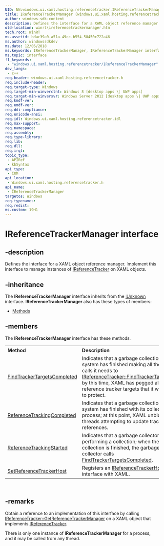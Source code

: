 ```yaml
---
UID: NN:windows.ui.xaml.hosting.referencetracker.IReferenceTrackerManager
title: IReferenceTrackerManager (windows.ui.xaml.hosting.referencetracker.h)
author: windows-sdk-content
description: Defines the interface for a XAML object reference manager. Implement this interface to manage instances of IReferenceTracker on XAML objects.
old-location: winrt\ireferencetrackermanager.htm
tech.root: WinRT
ms.assetid: bdac39a0-a51a-49cc-b554-58450c722a46
ms.author: windowssdkdev
ms.date: 12/05/2018
ms.keywords: IReferenceTrackerManager, IReferenceTrackerManager interface [Windows Runtime], IReferenceTrackerManager interface [Windows Runtime],described, windows/IReferenceTrackerManager, winrt.ireferencetrackermanager
ms.topic: interface
f1_keywords: 
 - "windows.ui.xaml.hosting.referencetracker/IReferenceTrackerManager"
dev_langs:
 - c++
req.header: windows.ui.xaml.hosting.referencetracker.h
req.include-header: 
req.target-type: Windows
req.target-min-winverclnt: Windows 8 [desktop apps \| UWP apps]
req.target-min-winversvr: Windows Server 2012 [desktop apps \| UWP apps]
req.kmdf-ver: 
req.umdf-ver: 
req.ddi-compliance: 
req.unicode-ansi: 
req.idl: Windows.ui.xaml.hosting.referencetracker.idl
req.max-support: 
req.namespace: 
req.assembly: 
req.type-library: 
req.lib: 
req.dll: 
req.irql: 
topic_type:
 - APIRef
 - kbSyntax
api_type:
 - COM
api_location:
 - Windows.ui.xaml.hosting.referencetracker.h
api_name:
 - IReferenceTrackerManager
targetos: Windows
req.typenames: 
req.redist: 
ms.custom: 19H1
---
```


# IReferenceTrackerManager interface


## -description


Defines the interface for  a XAML object reference manager. Implement this interface to manage instances of <a href="https://docs.microsoft.com/windows/desktop/api/windows.ui.xaml.hosting.referencetracker/nn-windows-ui-xaml-hosting-referencetracker-ireferencetracker">IReferenceTracker</a> on XAML objects.


## -inheritance

The <b xmlns:loc="http://microsoft.com/wdcml/l10n">IReferenceTrackerManager</b> interface inherits from the <a href="https://docs.microsoft.com/windows/desktop/api/unknwn/nn-unknwn-iunknown">IUnknown</a> interface. <b>IReferenceTrackerManager</b> also has these types of members:
<ul>
<li><a href="https://docs.microsoft.com/">Methods</a></li>
</ul>

## -members

The <b>IReferenceTrackerManager</b> interface has these methods.
<table class="members" id="memberListMethods">
<tr>
<th align="left" width="37%">Method</th>
<th align="left" width="63%">Description</th>
</tr>
<tr data="declared;">
<td align="left" width="37%">
<a href="https://docs.microsoft.com/windows/desktop/api/windows.ui.xaml.hosting.referencetracker/nf-windows-ui-xaml-hosting-referencetracker-ireferencetrackermanager-findtrackertargetscompleted">FindTrackerTargetsCompleted</a>
</td>
<td align="left" width="63%">
Indicates that a garbage collection system has finished making all the calls it needs to <a href="https://docs.microsoft.com/windows/desktop/api/windows.ui.xaml.hosting.referencetracker/nf-windows-ui-xaml-hosting-referencetracker-ireferencetracker-findtrackertargets">IReferenceTracker::FindTrackerTargets</a>;   by this time, XAML has pegged all reference tracker targets that it wants to protect.

</td>
</tr>
<tr data="declared;">
<td align="left" width="37%">
<a href="https://docs.microsoft.com/windows/desktop/api/windows.ui.xaml.hosting.referencetracker/nf-windows-ui-xaml-hosting-referencetracker-ireferencetrackermanager-referencetrackingcompleted">ReferenceTrackingCompleted</a>
</td>
<td align="left" width="63%">
Indicates that a garbage collection system has finished with its collection process;  at this point, XAML unblocks threads attempting to update tracked references.

</td>
</tr>
<tr data="declared;">
<td align="left" width="37%">
<a href="https://docs.microsoft.com/windows/desktop/api/windows.ui.xaml.hosting.referencetracker/nf-windows-ui-xaml-hosting-referencetracker-ireferencetrackermanager-referencetrackingstarted">ReferenceTrackingStarted</a>
</td>
<td align="left" width="63%">
Indicates that a garbage collector is performing a collection; when the collection is finished, the garbage collector calls <a href="https://docs.microsoft.com/windows/desktop/api/windows.ui.xaml.hosting.referencetracker/nf-windows-ui-xaml-hosting-referencetracker-ireferencetrackermanager-findtrackertargetscompleted">FindTrackerTargetsCompleted</a>.

</td>
</tr>
<tr data="declared;">
<td align="left" width="37%">
<a href="https://docs.microsoft.com/windows/desktop/api/windows.ui.xaml.hosting.referencetracker/nf-windows-ui-xaml-hosting-referencetracker-ireferencetrackermanager-setreferencetrackerhost">SetReferenceTrackerHost</a>
</td>
<td align="left" width="63%">
Registers an <a href="https://docs.microsoft.com/windows/desktop/api/windows.ui.xaml.hosting.referencetracker/nn-windows-ui-xaml-hosting-referencetracker-ireferencetrackerhost">IReferenceTrackerHost</a> interface with XAML.

</td>
</tr>
</table> 


## -remarks



Obtain a reference to an implementation of this interface by calling <a href="https://docs.microsoft.com/windows/desktop/api/windows.ui.xaml.hosting.referencetracker/nf-windows-ui-xaml-hosting-referencetracker-ireferencetracker-getreferencetrackermanager">IReferenceTracker::GetReferenceTrackerManager</a> on a XAML object that implements <a href="https://docs.microsoft.com/windows/desktop/api/windows.ui.xaml.hosting.referencetracker/nn-windows-ui-xaml-hosting-referencetracker-ireferencetracker">IReferenceTracker</a>.

There is only one instance of <b>IReferenceTrackerManager</b> for a process, and it may be called from any thread.



